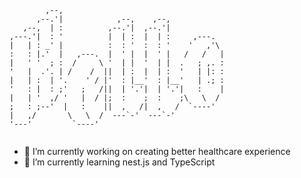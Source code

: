 ```                                                        
        ,--,                                            
      ,--.'|            ,--,    ,--,                    
   ,--,  | :          ,--.'|  ,--.'|                    
,---.'|  : '          |  | :  |  | :     ,---.          
|   | : _' |          :  : '  :  : '    '   ,'\         
:   : |.'  |   ,---.  |  ' |  |  ' |   /   /   |        
|   ' '  ; :  /     \ '  | |  '  | |  .   ; ,. :        
'   |  .'. | /    /  ||  | :  |  | :  '   | |: :        
|   | :  | '.    ' / |'  : |__'  : |__'   | .; :        
'   : |  : ;'   ;   /||  | '.'|  | '.'|   :    |        
|   | '  ,/ '   |  / |;  :    ;  :    ;\   \  /         
;   : ;--'  |   :    ||  ,   /|  ,   /  `----'          
|   ,/       \   \  /  ---`-'  ---`-'                   
'---'         `----'                                    
                                                
```                                                
- 🔭 I’m currently working on creating better healthcare experience
- 🌱 I’m currently learning nest.js and TypeScript
